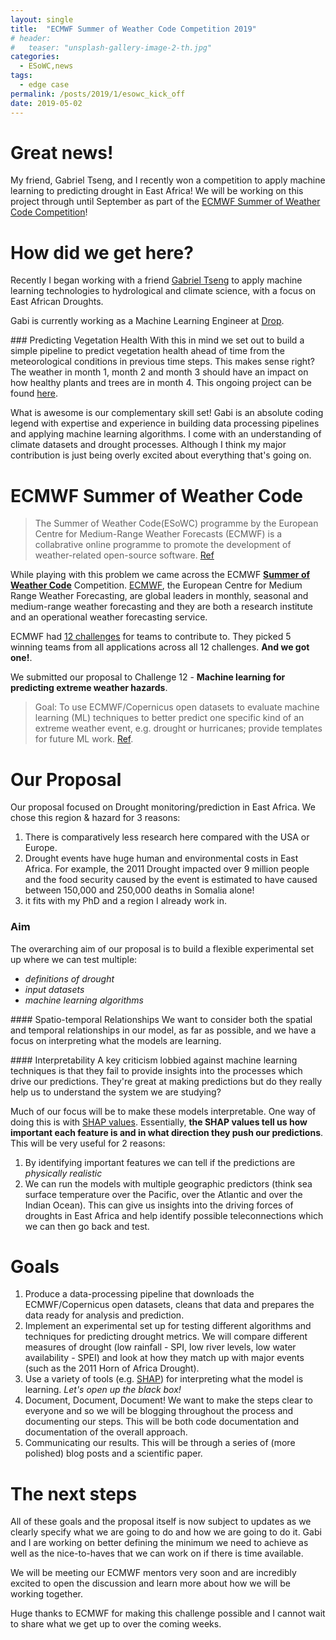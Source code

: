 ```yaml
---
layout: single
title:  "ECMWF Summer of Weather Code Competition 2019"
# header:
#   teaser: "unsplash-gallery-image-2-th.jpg"
categories:
  - ESoWC,news
tags:
  - edge case
permalink: /posts/2019/1/esowc_kick_off
date: 2019-05-02
---
```


# Great news!

My friend, Gabriel Tseng, and I recently won a competition to apply machine learning to predicting drought in East Africa! We will be working on this project through until September as part of the [ECMWF Summer of Weather Code Competition](https://www.ecmwf.int/en/learning/workshops/ecmwf-summer-weather-code-2019)!

# How did we get here?

Recently I began working with a friend [Gabriel Tseng](https://gabrieltseng.github.io/) to apply machine learning technologies to hydrological and climate science, with a focus on East African Droughts.

Gabi is currently working as a Machine Learning Engineer at [Drop](https://www.earnwithdrop.com/).

### Predicting Vegetation Health
With this in mind we set out to build a simple pipeline to predict vegetation health ahead of time from the meteorological conditions in previous time steps. This makes sense right? The weather in month 1, month 2 and month 3 should have an impact on how healthy plants and trees are in month 4. This ongoing project can be found [here](https://github.com/tommylees112/vegetation_health).

What is awesome is our complementary skill set! Gabi is an absolute coding legend with expertise and experience in building data processing pipelines and applying machine learning algorithms. I come with an understanding of climate datasets and drought processes. Although I think my major contribution is just being overly excited about everything that's going on.

# ECMWF Summer of Weather Code
> The Summer of Weather Code(ESoWC) programme by the European Centre for Medium-Range Weather Forecasts (ECMWF) is a collabrative online programme to promote the development of weather-related open-source software. [Ref](https://github.com/esowc/challenges_2019)

<!-- ![ESoWC](ESoWC.jpg) -->

While playing with this problem we came across the ECMWF [**Summer of Weather Code**](https://www.ecmwf.int/en/learning/workshops/ecmwf-summer-weather-code-2019) Competition. [ECMWF](https://www.ecmwf.int/), the European Centre for Medium Range Weather Forecasting, are global leaders in monthly, seasonal and medium-range weather forecasting and they are both a research institute and an operational weather forecasting service.

ECMWF had [12 challenges](https://github.com/esowc/challenges_2019) for teams to contribute to. They picked 5 winning teams from all applications across all 12 challenges. **And we got one!**.

We submitted our proposal to Challenge 12 - **Machine learning for predicting extreme weather hazards**.
> Goal: To use ECMWF/Copernicus open datasets to evaluate machine learning (ML) techniques to better predict one specific kind of an extreme weather event, e.g. drought or hurricanes; provide templates for future ML work. [Ref](https://github.com/esowc/challenges_2019/issues/14).

# Our Proposal

Our proposal focused on Drought monitoring/prediction in East Africa. We chose this region & hazard for 3 reasons:
1. There is comparatively less research here compared with the USA or Europe.
2. Drought events have huge human and environmental costs in East Africa. For example, the 2011 Drought impacted over 9 million people and the food security caused by the event is estimated to have caused between 150,000 and 250,000 deaths in Somalia alone!
3. it fits with my PhD and a region I already work in.

### Aim
The overarching aim of our proposal is to build a flexible experimental set up where we can test multiple:
* *definitions of drought*
*  *input datasets*
* *machine learning algorithms*

#### Spatio-temporal Relationships
We want to consider both the spatial and temporal relationships in our model, as far as possible, and we have a focus on interpreting what the models are learning.

#### Interpretability
A key criticism lobbied against machine learning techniques is that they fail to provide insights into the processes which drive our predictions. They're great at making predictions but do they really help us to understand the system we are studying?

Much of our focus will be to make these models interpretable. One way of doing this is with [SHAP values](https://medium.com/@gabrieltseng/interpreting-complex-models-with-shap-values-1c187db6ec83). Essentially, **the SHAP values tell us how important each feature is and in what direction they push our predictions**. This will be very useful for 2 reasons:
1. By identifying important features we can tell if the predictions are *physically realistic*
2. We can run the models with multiple geographic predictors (think sea surface temperature over the Pacific, over the Atlantic and over the Indian Ocean). This can give us insights into the driving forces of droughts in East Africa and help identify possible teleconnections which we can then go back and test.


# Goals

1. Produce a data-processing pipeline that downloads the ECMWF/Copernicus open datasets, cleans that data and prepares the data ready for analysis and prediction.
2. Implement an experimental set up for testing different algorithms and techniques for predicting drought metrics. We will compare different measures of drought (low rainfall - SPI, low river levels, low water availability - SPEI) and look at how they match up with major events (such as the 2011 Horn of Africa Drought).
3. Use a variety of tools (e.g. [SHAP]()) for interpreting what the model is learning. *Let's open up the black box!*
4. Document, Document, Document! We want to make the steps clear to everyone and so we will be blogging throughout the process and documenting our steps. This will be both code documentation and documentation of the overall approach.
5. Communicating our results. This will be through a series of (more polished) blog posts and a scientific paper.

# The next steps

All of these goals and the proposal itself is now subject to updates as we clearly specify what we are going to do and how we are going to do it. Gabi and I are working on better defining the minimum we need to achieve as well as the nice-to-haves that we can work on if there is time available.

We will be meeting our ECMWF mentors very soon and are incredibly excited to open the discussion and learn more about how we will be working together.

Huge thanks to ECMWF for making this challenge possible and I cannot wait to share what we get up to over the coming weeks.
